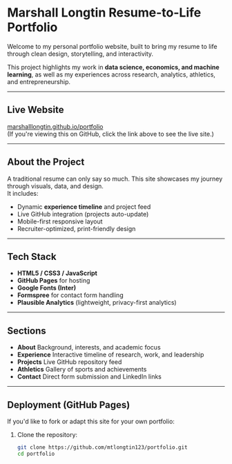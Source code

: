 # Marshall Longtin Resume-to-Life Portfolio

Welcome to my personal portfolio website, built to bring my resume to life through clean design, storytelling, and interactivity.

This project highlights my work in **data science, economics, and machine learning**, as well as my experiences across research, analytics, athletics, and entrepreneurship.

---

## Live Website
[marshalllongtin.github.io/portfolio](https://marshalllongtin.github.io/portfolio)  
(If you're viewing this on GitHub, click the link above to see the live site.)

---

## About the Project
A traditional resume can only say so much. This site showcases my journey through visuals, data, and design.  
It includes:
- Dynamic **experience timeline** and project feed
- Live GitHub integration (projects auto-update)
- Mobile-first responsive layout
- Recruiter-optimized, print-friendly design

---

## Tech Stack
- **HTML5 / CSS3 / JavaScript**
- **GitHub Pages** for hosting
- **Google Fonts (Inter)**
- **Formspree** for contact form handling
- **Plausible Analytics** (lightweight, privacy-first analytics)

---

## Sections
- **About** Background, interests, and academic focus  
- **Experience** Interactive timeline of research, work, and leadership  
- **Projects** Live GitHub repository feed  
- **Athletics** Gallery of sports and achievements  
- **Contact** Direct form submission and LinkedIn links  

---

## Deployment (GitHub Pages)
If you'd like to fork or adapt this site for your own portfolio:

1. Clone the repository:
   ```bash
   git clone https://github.com/mtlongtin123/portfolio.git
   cd portfolio

